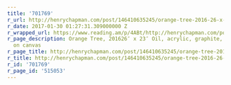 ```yaml
---
title: '701769'
r_url: http://henrychapman.com/post/146410635245/orange-tree-2016-26-x-23-oil-acrylic
r_date: 2017-01-30 01:27:31.309000000 Z
r_wrapped_url: https://www.reading.am/p/4ABt/http://henrychapman.com/post/146410635245/orange-tree-2016-26-x-23-oil-acrylic
r_page_description: Orange Tree, 201626″ x 23″ Oil, acrylic, graphite, and silkscreen
  on canvas
r_page_title: http://henrychapman.com/post/146410635245/orange-tree-2016-26-x-23-oil-acrylic
r_title: http://henrychapman.com/post/146410635245/orange-tree-2016-26-x-23-oil-acrylic
r_id: '701769'
r_page_id: '515053'
---
```


